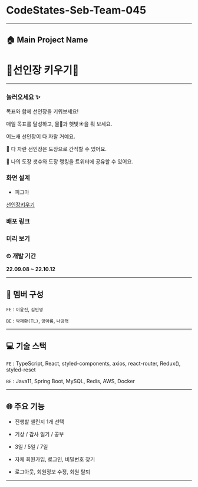 # CodeStates-Seb-Team-045

---

## 🏠 Main Project Name
# 🌵선인장 키우기🌵

---

### 놀러오세요 ✨

목표와 함께 선인장을 키워보세요!

매일 목표를 달성하고, 물🚿과 햇빛☀️을 줘 보세요.

어느새 선인장이 다 자랄 거예요.

📔 다 자란 선인장은 도장으로 간직할 수 있어요.

📮 나의 도장 갯수와 도장 랭킹을 트위터에 공유할 수 있어요.

### **화면 설계**

- 피그마

[선인장키우기](https://www.figma.com/file/RygJ4nv0wDwdrroYN2HmBu/%EC%84%A0%EC%9D%B8%EC%9E%A5%ED%82%A4%EC%9A%B0%EA%B8%B0?node-id=64%3A1744)

### 배포 링크

### 미리 보기

### ⏲ 개발 기간

**22.09.08 ~ 22.10.12**

---

## 👥 멤버 구성

`FE` : `이윤진`, `김민영`

`BE` : `박재환(TL)`, `양아롬`, `나강혁`
 
---

## 💻 기술 스택

`FE` : TypeScript, React, styled-components, axios, react-router, Redux(), styled-reset

`BE` : Java11, Spring Boot, MySQL, Redis, AWS, Docker

---

## 🌐 주요 기능

- 진행할 챌린지 1개 선택
- 기상 / 감사 일기 / 공부
- 3일 / 5일 / 7일

- 자체 회원가입, 로그인, 비밀번호 찾기
- 로그아웃, 회원정보 수정, 회원 탈퇴

---
